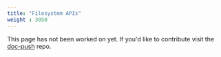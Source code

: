 ```yaml
---
title: "Filesystem APIs"
weight : 3050
---
```


This page has not been worked on yet. If you'd like to contribute visit the [doc-push]
repo.

[doc-push]: https://github.com/tokio-rs/doc-push
